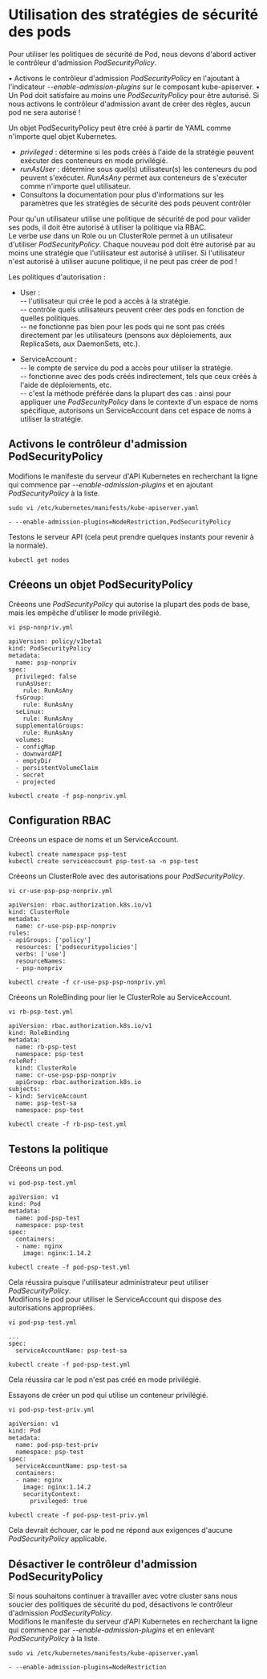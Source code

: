 # Utilisation des stratégies de sécurité des pods
Pour utiliser les politiques de sécurité de Pod, nous devons d'abord activer le contrôleur d'admission *PodSecurityPolicy*.

• Activons le contrôleur d'admission *PodSecurityPolicy* en l'ajoutant à l'indicateur *--enable-admission-plugins* sur le composant kube-apiserver.
• Un Pod doit satisfaire au moins une *PodSecurityPolicy* pour être autorisé. Si nous activons le contrôleur d'admission avant de créer des règles, aucun pod ne sera autorisé !<br>

Un objet PodSecurityPolicy peut être créé à partir de YAML comme n'importe quel objet Kubernetes.

- *privileged* : détermine si les pods créés à l'aide de la stratégie peuvent exécuter des conteneurs en mode privilégié.
- *runAsUser* : détermine sous quel(s) utilisateur(s) les conteneurs du pod peuvent s'exécuter. *RunAsAny* permet aux conteneurs de s'exécuter comme n'importe quel utilisateur.
- Consultons la documentation pour plus d'informations sur les paramètres que les stratégies de sécurité des pods peuvent contrôler <br>

Pour qu'un utilisateur utilise une politique de sécurité de pod pour valider ses pods, il doit être autorisé à utiliser la politique via RBAC.<br>
Le verbe *use* dans un Role ou un ClusterRole permet à un utilisateur d'utiliser *PodSecurityPolicy*.
Chaque nouveau pod doit être autorisé par au moins une stratégie que l'utilisateur est autorisé à utiliser. Si l'utilisateur n'est autorisé à utiliser aucune politique, il ne peut pas créer de pod !<br>

Les politiques d'autorisation :
- User : <br>
-- l'utilisateur qui crée le pod a accès à la stratégie. <br>
-- contrôle quels utilisateurs peuvent créer des pods en fonction de quelles politiques. <br>
-- ne fonctionne pas bien pour les pods qui ne sont pas créés directement par les utilisateurs (pensons aux déploiements, aux ReplicaSets, aux DaemonSets, etc.).<br>

- ServiceAccount : <br>
-- le compte de service du pod a accès pour utiliser la stratégie. <br>
-- fonctionne avec des pods créés indirectement, tels que ceux créés à l'aide de déploiements, etc. <br>
-- c'est la méthode préférée dans la plupart des cas : ainsi pour appliquer une *PodSecurityPolicy* dans le contexte d'un espace de noms spécifique, autorisons un ServiceAccount dans cet espace de noms à utiliser la stratégie.<br>

## Activons le contrôleur d'admission PodSecurityPolicy
Modifions le manifeste du serveur d'API Kubernetes en recherchant la ligne qui commence par *--enable-admission-plugins* et en ajoutant *PodSecurityPolicy* à la liste.
```
sudo vi /etc/kubernetes/manifests/kube-apiserver.yaml
```

```
- --enable-admission-plugins=NodeRestriction,PodSecurityPolicy
```

Testons le serveur API (cela peut prendre quelques instants pour revenir à la normale).
```
kubectl get nodes
```

## Créeons un objet PodSecurityPolicy
Créeons une *PodSecurityPolicy* qui autorise la plupart des pods de base, mais les empêche d'utiliser le mode privilégié.
```
vi psp-nonpriv.yml
```

```
apiVersion: policy/v1beta1
kind: PodSecurityPolicy
metadata:
  name: psp-nonpriv
spec:
  privileged: false
  runAsUser:
    rule: RunAsAny
  fsGroup:
    rule: RunAsAny
  seLinux:
    rule: RunAsAny
  supplementalGroups:
    rule: RunAsAny
  volumes:
  - configMap
  - downwardAPI
  - emptyDir
  - persistentVolumeClaim
  - secret
  - projected
```

```
kubectl create -f psp-nonpriv.yml
```

## Configuration RBAC
Créeons un espace de noms et un ServiceAccount.
```
kubectl create namespace psp-test
kubectl create serviceaccount psp-test-sa -n psp-test
```

Créeons un ClusterRole avec des autorisations pour *PodSecurityPolicy*.
```
vi cr-use-psp-psp-nonpriv.yml
```

```
apiVersion: rbac.authorization.k8s.io/v1
kind: ClusterRole
metadata:
  name: cr-use-psp-psp-nonpriv
rules:
- apiGroups: ['policy']
  resources: ['podsecuritypolicies']
  verbs: ['use']
  resourceNames:
  - psp-nonpriv
```

```
kubectl create -f cr-use-psp-psp-nonpriv.yml
```

Créeons un RoleBinding pour lier le ClusterRole au ServiceAccount.
```
vi rb-psp-test.yml
```

```
apiVersion: rbac.authorization.k8s.io/v1
kind: RoleBinding
metadata:
  name: rb-psp-test
  namespace: psp-test
roleRef:
  kind: ClusterRole
  name: cr-use-psp-psp-nonpriv
  apiGroup: rbac.authorization.k8s.io
subjects:
- kind: ServiceAccount
  name: psp-test-sa
  namespace: psp-test
```

```
kubectl create -f rb-psp-test.yml
```

## Testons la politique
Créeons un pod.
```
vi pod-psp-test.yml
```

```
apiVersion: v1
kind: Pod
metadata:
  name: pod-psp-test
  namespace: psp-test
spec:
  containers:
  - name: nginx
    image: nginx:1.14.2
```

```
kubectl create -f pod-psp-test.yml
```

Cela réussira puisque l'utilisateur administrateur peut utiliser *PodSecurityPolicy*.<br>
Modifions le pod pour utiliser le ServiceAccount qui dispose des autorisations appropriées.
```
vi pod-psp-test.yml
```

```
...
spec:
  serviceAccountName: psp-test-sa
```

```
kubectl create -f pod-psp-test.yml
```

Cela réussira car le pod n'est pas créé en mode privilégié.<br>

Essayons de créer un pod qui utilise un conteneur privilégié.
```
vi pod-psp-test-priv.yml
```

```
apiVersion: v1
kind: Pod
metadata:
  name: pod-psp-test-priv
  namespace: psp-test
spec:
  serviceAccountName: psp-test-sa
  containers:
  - name: nginx
    image: nginx:1.14.2
    securityContext:
      privileged: true
```

```
kubectl create -f pod-psp-test-priv.yml
```

Cela devrait échouer, car le pod ne répond aux exigences d'aucune *PodSecurityPolicy* applicable.

## Désactiver le contrôleur d'admission PodSecurityPolicy
Si nous souhaitons continuer à travailler avec votre cluster sans nous soucier des politiques de sécurité du pod, désactivons le contrôleur d'admission *PodSecurityPolicy*.
<br>
Modifions le manifeste du serveur d'API Kubernetes en recherchant la ligne qui commence par *--enable-admission-plugins* et en enlevant *PodSecurityPolicy* à la liste.
```
sudo vi /etc/kubernetes/manifests/kube-apiserver.yaml
```

```
- --enable-admission-plugins=NodeRestriction
```
